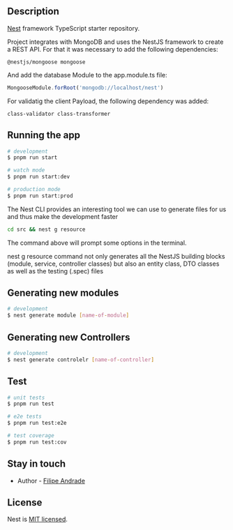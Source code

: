 ## Description

[Nest](https://github.com/nestjs/nest) framework TypeScript starter repository.

Project integrates with MongoDB and uses the NestJS framework to create a REST API.
For that it was necessary to add the following dependencies:
```
@nestjs/mongoose mongoose
```

And add the database Module to the app.module.ts file:
```typescript
MongooseModule.forRoot('mongodb://localhost/nest')
```

For validatig the client Payload, the following dependency was added:
```
class-validator class-transformer
```

## Running the app

```bash
# development
$ pnpm run start

# watch mode
$ pnpm run start:dev

# production mode
$ pnpm run start:prod
```

The Nest CLI provides an interesting tool we can use to generate files for us and thus make the development faster
```bash
cd src && nest g resource
```
The command above will prompt some options in the terminal.

nest g resource command not only generates all the NestJS building blocks (module, service, controller classes) but also an entity class, DTO classes as well as the testing (.spec) files


## Generating new modules

```bash
# development
$ nest generate module [name-of-module]
```

## Generating new Controllers

```bash
# development
$ nest generate controlelr [name-of-controller]
```

## Test

```bash
# unit tests
$ pnpm run test

# e2e tests
$ pnpm run test:e2e

# test coverage
$ pnpm run test:cov
```


## Stay in touch

- Author - [Filipe Andrade]()

## License

Nest is [MIT licensed](LICENSE).
